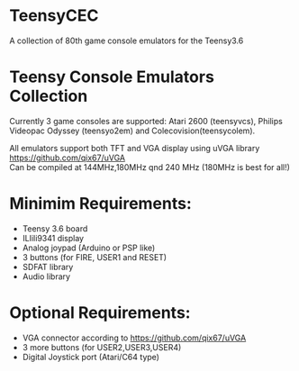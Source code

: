 # TeensyCEC
A collection of 80th game console emulators for the Teensy3.6

# Teensy Console Emulators Collection
Currently 3 game consoles are supported:
Atari 2600 (teensyvcs), Philips Videopac Odyssey (teensyo2em) and Colecovision(teensycolem).

All emulators support both TFT and VGA display using uVGA library https://github.com/qix67/uVGA
<br>
Can be compiled at 144MHz,180MHz qnd 240 MHz (180MHz is best for all!)


# Minimim Requirements:
- Teensy 3.6 board
- ILIili9341 display
- Analog joypad (Arduino or PSP like)
- 3 buttons (for FIRE, USER1 and RESET)
- SDFAT library
- Audio library 

# Optional Requirements:
- VGA connector according to https://github.com/qix67/uVGA
- 3 more buttons (for USER2,USER3,USER4)
- Digital Joystick port (Atari/C64 type)
